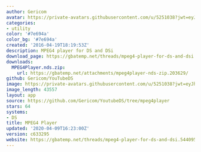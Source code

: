 ```yaml
---
author: Gericom
avatar: https://private-avatars.githubusercontent.com/u/5251038?jwt=eyJhbGciOiJIUzI1NiIsInR5cCI6IkpXVCJ9.eyJpc3MiOiJnaXRodWIuY29tIiwiYXVkIjoicmF3LmdpdGh1YnVzZXJjb250ZW50LmNvbSIsImtleSI6ImtleTEiLCJleHAiOjE3MzQ2MTE4ODAsIm5iZiI6MTczNDYxMDY4MCwicGF0aCI6Ii91LzUyNTEwMzgifQ.3kTRWbsERn9OvW2j4ecReNTdyKLp7uG1mQBqU9UI8rY&v=4
categories:
- utility
color: '#7e694a'
color_bg: '#7e694a'
created: '2016-04-19T18:19:53Z'
description: MPEG4 player for DS and DSi
download_page: https://gbatemp.net/threads/mpeg4-player-for-ds-and-dsi.544095/page-2#post-9007621
downloads:
  MPEG4Player.nds.zip:
    url: https://gbatemp.net/attachments/mpeg4player-nds-zip.203629/
github: Gericom/YouTubeDS
image: https://private-avatars.githubusercontent.com/u/5251038?jwt=eyJhbGciOiJIUzI1NiIsInR5cCI6IkpXVCJ9.eyJpc3MiOiJnaXRodWIuY29tIiwiYXVkIjoicmF3LmdpdGh1YnVzZXJjb250ZW50LmNvbSIsImtleSI6ImtleTEiLCJleHAiOjE3MzQ2MTE4ODAsIm5iZiI6MTczNDYxMDY4MCwicGF0aCI6Ii91LzUyNTEwMzgifQ.3kTRWbsERn9OvW2j4ecReNTdyKLp7uG1mQBqU9UI8rY&v=4&size=128
image_length: 43557
layout: app
source: https://github.com/Gericom/YoutubeDS/tree/mpeg4player
stars: 64
systems:
- DS
title: MPEG4 Player
updated: '2020-04-09T16:23:00Z'
version: c633295
website: https://gbatemp.net/threads/mpeg4-player-for-ds-and-dsi.544095/
---
```

